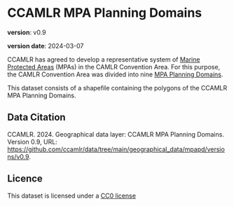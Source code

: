 # CCAMLR MPA Planning Domains

**version**: v0.9

**version date**: 2024-03-07

CCAMLR has agreed to develop a representative system of [Marine Protected Areas](https://www.ccamlr.org/node/86677) (MPAs) in the CAMLR Convention Area. For this purpose, the CAMLR Convention Area was divided into nine [MPA Planning Domains](https://www.ccamlr.org/node/101382).

This dataset consists of a shapefile containing the polygons of the CCAMLR MPA Planning Domains.

## Data Citation

CCAMLR. 2024. Geographical data layer: CCAMLR MPA Planning Domains. Version 0.9, URL: <https://github.com/ccamlr/data/tree/main/geographical_data/mpapd/versions/v0.9>.

## Licence

This dataset is licensed under a [CC0 license](/LICENSE.md)
